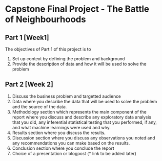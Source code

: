 # Capstone Final Project - The Battle of Neighbourhoods

## Part 1 [Week1]

The objectives of Part 1 of this project is to
1. Set up context by defining the problem and background
2. Provide the description of data and how it will be used to solve the problem

## Part 2 [Week 2]

1. Discuss the business problem and targetted audience
2. Data where you describe the data that will be used to solve the problem and the source of the data.
3. Methodology section which represents the main component of the report where you discuss and describe any exploratory data analysis that you did, any inferential statistical testing that you performed, if any, and what machine learnings were used and why.
4. Results section where you discuss the results.
5. Discussion section where you discuss any observations you noted and any recommendations you can make based on the results.
6. Conclusion section where you conclude the report
7. Choice of a presentation or blogpost (* link to be added later)
